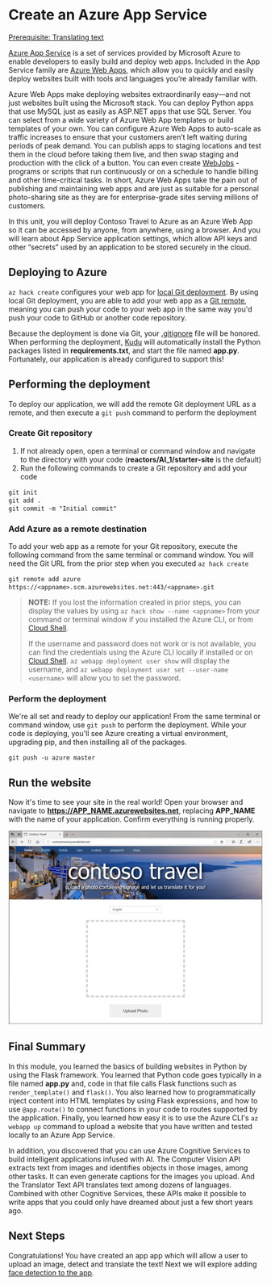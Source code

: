 # Create an Azure App Service

[Prerequisite: Translating text](./translator.md)

[Azure App Service](https://azure.microsoft.com/documentation/articles/app-service-value-prop-what-is/) is a set of services provided by Microsoft Azure to enable developers to easily build and deploy web apps. Included in the App Service family are [Azure Web Apps](https://azure.microsoft.com/documentation/articles/app-service-web-overview/), which allow you to quickly and easily deploy websites built with tools and languages you’re already familiar with.

Azure Web Apps make deploying websites extraordinarily easy—and not just websites built using the Microsoft stack. You can deploy Python apps that use MySQL just as easily as ASP.NET apps that use SQL Server. You can select from a wide variety of Azure Web App templates or build templates of your own. You can configure Azure Web Apps to auto-scale as traffic increases to ensure that your customers aren’t left waiting during periods of peak demand. You can publish apps to staging locations and test them in the cloud before taking them live, and then swap staging and production with the click of a button. You can even create [WebJobs](https://docs.microsoft.com/azure/app-service/webjobs-create) - programs or scripts that run continuously or on a schedule to handle billing and other time-critical tasks. In short, Azure Web Apps take the pain out of publishing and maintaining web apps and are just as suitable for a personal photo-sharing site as they are for enterprise-grade sites serving millions of customers.

In this unit, you will deploy Contoso Travel to Azure as an Azure Web App so it can be accessed by anyone, from anywhere, using a browser. And you will learn about App Service application settings, which allow API keys and other “secrets” used by an application to be stored securely in the cloud.

## Deploying to Azure

`az hack create` configures your web app for [local Git deployment](https://docs.microsoft.com/azure/app-service/deploy-local-git). By using local Git deployment, you are able to add your web app as a [Git remote](https://git-scm.com/book/en/v2/Git-Basics-Working-with-Remotes), meaning you can push your code to your web app in the same way you'd push your code to GitHub or another code repository.

Because the deployment is done via Git, your [.gitignore](https://git-scm.com/docs/gitignore) file will be honored. When performing the deployment, [Kudu](https://docs.microsoft.com/azure/app-service/deploy-local-git#deploy-with-kudu-build-server) will automatically install the Python packages listed in **requirements.txt**, and start the file named **app.py**. Fortunately, our application is already configured to support this!

## Performing the deployment

To deploy our application, we will add the remote Git deployment URL as a remote, and then execute a `git push` command to perform the deployment

### Create Git repository

1. If not already open, open a terminal or command window and navigate to the directory with your code (**reactors/AI_1/starter-site** is the default)
2. Run the following commands to create a Git repository and add your code

``` terminal
git init
git add .
git commit -m "Initial commit"
```

### Add Azure as a remote destination

To add your web app as a remote for your Git repository, execute the following command from the same terminal or command window. You will need the Git URL from the prior step when you executed `az hack create`

``` terminal
git remote add azure https://<appname>.scm.azurewebsites.net:443/<appname>.git
```

> **NOTE:** If you lost the information created in prior steps, you can display the values by using `az hack show --name <appname>` from your command or terminal window if you installed the Azure CLI, or from [Cloud Shell](https://shell.azure.com).
>
> If the username and password does not work or is not available, you can find the credentials using the Azure CLI locally if installed or on [Cloud Shell](https://shell.azure.com). `az webapp deployment user show` will display the username, and `az webapp deployment user set --user-name <username>` will allow you to set the password.

### Perform the deployment

We're all set and ready to deploy our application! From the same terminal or command window, use `git push` to perform the deployment. While your code is deploying, you'll see Azure creating a virtual environment, upgrading pip, and then installing all of the packages.

``` terminal
git push -u azure master
```

## Run the website

Now it's time to see your site in the real world! Open your browser and navigate to **https://APP_NAME.azurewebsites.net**, replacing **APP_NAME** with the name of your application. Confirm everything is running properly.

![Screenshot of application deployed](../images/vision_deployed.png)

## Final Summary

In this module, you learned the basics of building websites in Python by using the Flask framework. You learned that Python code goes typically in a file named **app.py** and, code in that file calls Flask functions such as `render_template()` and `flask()`. You also learned how to programmatically inject content into HTML templates by using Flask expressions, and how to use `@app.route()` to connect functions in your code to routes supported by the application. Finally, you learned how easy it is to use the Azure CLI's `az webapp up` command to upload a website that you have written and tested locally to an Azure App Service.

In addition, you discovered that you can use Azure Cognitive Services to build intelligent applications infused with AI. The Computer Vision API extracts text from images and identifies objects in those images, among other tasks. It can even generate captions for the images you upload. And the Translator Text API translates text among dozens of languages. Combined with other Cognitive Services, these APIs make it possible to write apps that you could only have dreamed about just a few short years ago.

## Next Steps

Congratulations! You have created an app app which will allow a user to upload an image, detect and translate the text! Next we will explore adding [face detection to the app](../face-api/README.md).
